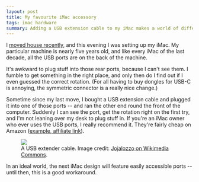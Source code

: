 ```yaml
---
layout: post
title: My favourite iMac accessory
tags: imac hardware
summary: Adding a USB extension cable to my iMac makes a world of difference.
---
```


I [moved house recently][move], and this evening I was setting up my iMac.
My particular machine is nearly five years old, and like every iMac of the last decade, all the USB ports are on the back of the machine.

It's awkward to plug stuff into those rear ports, because I can't see them.
I fumble to get something in the right place, and only then do I find out if I even guessed the correct rotation.
(For all having to buy dongles for USB-C is annoying, the symmetric connector is a really nice change.)

Sometime since my last move, I bought a USB extension cable and plugged it into one of those ports -- and ran the other end round the front of the computer.
Suddenly I can see the port, get the rotation right on the first try, and I'm not leaning over my desk to plug stuff in.
If you're an iMac owner who ever uses the USB ports, I really recommend it.
They're fairly cheap on Amazon ([example, affiliate link][usb_extender]).

<figure>
  <img src="/images/2018/usb_extender.jpg">
  <figcaption>
    A USB extender cable.
    Image credit: <a href="https://commons.wikimedia.org/wiki/File:USB_extender_cable.jpg">Jojalozzo on Wikimedia Commons</a>.
  </figcaption>
</figure>

In an ideal world, the next iMac design will feature easily accessible ports -- until then, this is a good workaround.

[move]: https://twitter.com/alexwlchan/status/1009164684048683008
[usb_extender]: https://www.amazon.co.uk/AmazonBasics-Male-Female-Extension-Cable-Black/dp/B00NH11PEY//ref=as_li_ss_tl?ie=UTF8&linkCode=ll1&tag=alechasblo-21&linkId=db69da6c5b9169ea2e185dd1d8667ebd
